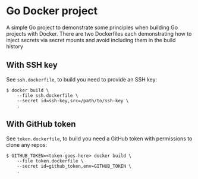 # Go Docker project

A simple Go project to demonstrate some principles when building Go projects
with Docker. There are two Dockerfiles each demonstrating how to inject secrets
via secret mounts and avoid including them in the build history

## With SSH key

See `ssh.dockerfile`, to build you need to provide an SSH key:

``` console
$ docker build \
    --file ssh.dockerfile \
    --secret id=ssh-key,src=/path/to/ssh-key \
    .
```

## With GitHub token

See `token.dockerfile`, to build you need a GitHub token with permissions to
clone any repos:

``` console
$ GITHUB_TOKEN=<token-goes-here> docker build \
    --file token.dockerfile \
    --secret id=github_token,env=GITHUB_TOKEN \
    .
```
